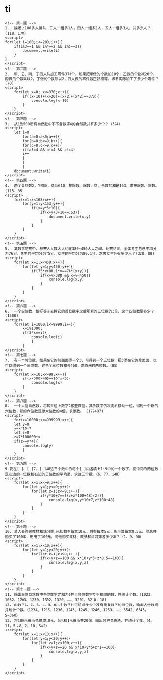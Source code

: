 # ti
    <!-- 第一题 -->
    1.  操场上100多人排队，三⼈一组多1人，四⼈一组多2人，五⼈一组多3⼈，共多少人？(118，178)
    <script>
    for(let i=100;i<=200;i++){
        if(i%3==1 && i%4==2 && i%5==3){
            document.write(i)
        }
    } 
    </script>
    <!-- 第二题 -->
    2.  甲、乙、丙、丁四⼈共加⼯零件370个，如果把甲做的个数加10个，⼄做的个数减20个，丙做的个数乘以2，丁做的个数除以2，四人做的零件数正好相等，求甲实际加⼯了多少个零件？(70)
    <script>
        for(let x=0; x<=370;x++){
            if((x-10)+(x+20)+(x/2)+(x*2)==370){
                console.log(x-10)
            }
        }
    </script>
    <!-- 第三题 -->
    3.  从1到500所有自然数中不不含数字4的自然数共有多少个？（324）
    <script>
        let i=0
            for(a=0;a<5;a++){
            for(b=0;b<=9;b++){
            for(c=0;c<=9;c++){
            if(a!=4 && b!=4 && c!=4)
            i++
            }
            }
            }
        document.write(i)
    </script>
    <!-- 第四题 -->
    4.  两个自然数X，Y相除，商3余10，被除数、除数、商、余数的和是163，求被除数、除数。 (115、35)
    <script>
        for(x=1;x<163;x++){
            for(y=1;y<163;y++){
                if(x=y*3+10){
                    if(x+y+3+10==163){
                        document.write(x,y)
                    }
                }
            }
        }
    </script>
    <!-- 第五题 -->
    5.  某数学竞赛中，参赛⼈人数⼤大约在380~450⼈人之间。比赛结果，全体考生的总平均分为76分，男⽣的平均分为75分，女⽣的平均分为80.1分，求男⼥生各有多少人？(328，80)
    <script>
        for(let x=1;x<450;x++){
            for(let y=1;y<450;y++){
                if(75*x+80.1*y==76*(x+y)){
                    if(x+y>380 && x+y<450){
                        console.log(x,y)
                    }
                }
            }
        }
    </script>
    <!-- 第六题 -->
    6.  一个四位数，恰好等于去掉它的首位数字之后所剩的三位数的3倍，这个四位数是多少？(1500)
    <script>
        for(let i=1000;i<=9999;i++){
            x=i%1000;
            if(3*x==i){
                console.log(i)
                }
            }
    </script>
    <!-- 第七题 -->
    7.  有一个两位数，如果在它的前⾯面添一个3，可得到一个三位数；把3添在它的后⾯面，也可以得到一个三位数。这两个三位数相差468，求原来的两位数。（85）
    <script>
        for(let x=10;x<=99;x++){
            if(x+300+468==10*x+3){
                console.log(x)
            }
        }
    </script>
    <!-- 第八题 -->
    8.  一个六位自然数，将其末位上数字7移⾄首位，其余数字依次向右移动一位，得到一个新的六位数，新的六位数是原六位数的4倍，求原数。 (179487)
    <script>
        for(x=10000;x<=999999;x++){
        let y=0
        y=x*10+7
        let z=0
        z=7*100000+x
        if(z==y*4){
            console.log(y)
            }
        }
    </script>
    <!-- 第九题 -->
    9.要在[ ]、[ ]7、[ ]48这三个数中的每个[ ]内各填上1~9中的一个数字，使中间的两位数是左边的一位数和右边的三位数的平均数，求这三个数。（6、77、148）
    <script>
        for(let x=1;x<=9;x++){
            for(let y=1;y<=9;y++){
                for(let z=1;z<=9;z++){
                    if(y*10+7==((x+z*100+48)/2)){
                        console.log(x,y*10+7,z*100+48)
                    }
                }
            }
        } 
    </script>
    <!-- 第十题 -->
    10. 某⼈去购买教材和练习簿,已知教材每本10元，教参每本5元，练习簿每本0.5元，他总共购买了100本，⽤用了100元。问他购买教材、教参和练习簿各多少本？（1、9、90）
    <script>
        for(let x=1;x<10;x++){
            for(let y=1;y<20;y++){
                for(let z=1;z<98;z++){
                    if(x+y+z==100 && x*10+y*5+z*0.5==100){
                        console.log(x,y,z)   
                    }
                }
            }
        }
    </script>
    <!-- 第十一题 -->
    11. 输出四位自然数中各位数字之和为6并且各位数字互不相同的数，并统计个数。（1023、1032、1203、1230、1302、1320、……、3201、3210，18)
    12. 由数字1、2、3、4、5、6六个数字共可组成多少个没有重复数字的四位数，输出这些数据并统计个数。（1234、1235、1236、1243、1245、1246、1253、……、6542、6543，S=360）
    13. 将100元纸币兑换成10元、5元和1元纸币共20张，输出各种兑换法，并统计个数。（4、11，5；8、2、10；S=2）
    <script>
        for(let x=1;x<10;x++){
            for(let y=1;y<20;y++){
                for(let z=1;z<100;z++){
                    if(x+y+z==20 && x*10+y*5+z*1==100){
                        console.log(x,y,z)
                    }
                }
            }
        }
    </script>
